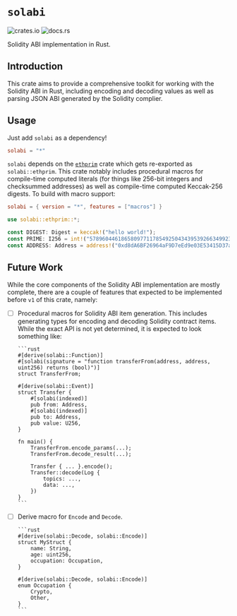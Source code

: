 # `solabi`

![crates.io](https://img.shields.io/crates/v/solabi)
![docs.rs](https://img.shields.io/docsrs/solabi)

Solidity ABI implementation in Rust.

## Introduction

This crate aims to provide a comprehensive toolkit for working with the Solidity
ABI in Rust, including encoding and decoding values as well as parsing JSON ABI
generated by the Solidity complier.

## Usage

Just add `solabi` as a dependency!

```toml
solabi = "*"
```

`solabi` depends on the [`ethprim`](https://docs.rs/ethprim) crate which gets
re-exported as `solabi::ethprim`. This crate notably includes procedural macros
for compile-time computed literals (for things like 256-bit integers and
checksummed addresses) as well as compile-time computed Keccak-256 digests. To
build with macro support:

```toml
solabi = { version = "*", features = ["macros"] }
```

```rust
use solabi::ethprim::*;

const DIGEST: Digest = keccak!("hello world!");
const PRIME: I256 = int!("57896044618658097711785492504343953926634992332820282019728792003956564819949");
const ADDRESS: Address = address!("0xd8dA6BF26964aF9D7eEd9e03E53415D37aA96045");
```

## Future Work

While the core components of the Solidity ABI implementation are mostly
complete, there are a couple of features that expected to be implemented before
`v1` of this crate, namely:

- [ ] Procedural macros for Solidity ABI item generation. This includes
      generating types for encoding and decoding Solidity contract items. While
      the exact API is not yet determined, it is expected to look something
      like:

      ```rust
      #[derive(solabi::Function)]
      #[solabi(signature = "function transferFrom(address, address, uint256) returns (bool)")]
      struct TransferFrom;

      #[derive(solabi::Event)]
      struct Transfer {
          #[solabi(indexed)]
          pub from: Address,
          #[solabi(indexed)]
          pub to: Address,
          pub value: U256,
      }

      fn main() {
          TransferFrom.encode_params(...);
          TransferFrom.decode_result(...);

          Transfer { ... }.encode();
          Transfer::decode(Log {
              topics: ...,
              data: ...,
          })
      }
      ```
- [ ] Derive macro for `Encode` and `Decode`.

      ```rust
      #[derive(solabi::Decode, solabi::Encode)]
      struct MyStruct {
          name: String,
          age: uint256,
          occupation: Occupation,
      }

      #[derive(solabi::Decode, solabi::Encode)]
      enum Occupation {
          Crypto,
          Other,
      }
      ```
